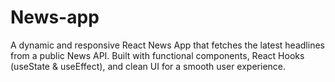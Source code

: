 # News-app
 A dynamic and responsive React News App that fetches the latest headlines from a public News API. Built with functional components, React Hooks (useState &amp; useEffect), and clean UI for a smooth user experience.
